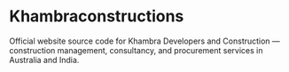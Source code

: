 # Khambraconstructions
Official website source code for Khambra Developers and Construction — construction management, consultancy, and procurement services in Australia and India.
